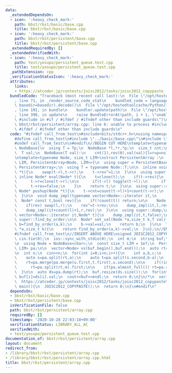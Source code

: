 ```yaml
---
data:
  _extendedDependsOn:
  - icon: ':heavy_check_mark:'
    path: bbst/rbst/basic/base.cpp
    title: bbst/rbst/basic/base.cpp
  - icon: ':heavy_check_mark:'
    path: bbst/rbst/persistent/base.cpp
    title: bbst/rbst/persistent/base.cpp
  _extendedRequiredBy: []
  _extendedVerifiedWith:
  - icon: ':heavy_check_mark:'
    path: test/yosupo/persistent_queue.test.cpp
    title: test/yosupo/persistent_queue.test.cpp
  _pathExtension: cpp
  _verificationStatusIcon: ':heavy_check_mark:'
  attributes:
    links:
    - https://atcoder.jp/contests/joisc2012/tasks/joisc2012_copypaste
  bundledCode: "Traceback (most recent call last):\n  File \"/opt/hostedtoolcache/Python/3.9.0/x64/lib/python3.9/site-packages/onlinejudge_verify/documentation/build.py\"\
    , line 71, in _render_source_code_stat\n    bundled_code = language.bundle(stat.path,\
    \ basedir=basedir).decode()\n  File \"/opt/hostedtoolcache/Python/3.9.0/x64/lib/python3.9/site-packages/onlinejudge_verify/languages/cplusplus.py\"\
    , line 191, in bundle\n    bundler.update(path)\n  File \"/opt/hostedtoolcache/Python/3.9.0/x64/lib/python3.9/site-packages/onlinejudge_verify/languages/cplusplus_bundle.py\"\
    , line 398, in update\n    raise BundleErrorAt(path, i + 1, \"unable to process\
    \ #include in #if / #ifdef / #ifndef other than include guards\")\nonlinejudge_verify.languages.cplusplus_bundle.BundleErrorAt:\
    \ bbst/rbst/persistent/array.cpp: line 6: unable to process #include in #if /\
    \ #ifdef / #ifndef other than include guards\n"
  code: "#ifndef call_from_test\n#include<bits/stdc++.h>\nusing namespace std;\n\n\
    #define call_from_test\n#include \"../basic/base.cpp\"\n#include \"base.cpp\"\n\
    #undef call_from_test\n\n#endif\n//BEGIN CUT HERE\ntemplate<typename Tp>\nstruct\
    \ NodeBase{\n  using T = Tp;\n  NodeBase *l,*r,*p;\n  size_t cnt;\n  bool rev;\n\
    \  T val;\n  NodeBase(T val):\n    cnt(1),rev(0),val(val){l=r=p=nullptr;}\n};\n\
    \ntemplate<typename Node, size_t LIM>\nstruct PersistentArray :\n  PersistentBase<Node,\
    \ LIM, PersistentArray<Node, LIM>>{\n  using super = PersistentBase<Node, LIM,\
    \ PersistentArray>;\n  using T = typename Node::T;\n\n  inline void toggle(Node\
    \ *t){\n    swap(t->l,t->r);\n    t->rev^=1;\n  }\n\n  using super::clone;\n \
    \ inline Node* eval(Node* t){\n    t=clone(t);\n    if(t->rev){\n      t->l=clone(t->l);\n\
    \      t->r=clone(t->r);\n\n      if(t->l) toggle(t->l);\n      if(t->r) toggle(t->r);\n\
    \      t->rev=false;\n    }\n    return t;\n  }\n\n  using super::count;\n  inline\
    \ Node* pushup(Node *t){\n    t->cnt=count(t->l)+1+count(t->r);\n    return t;\n\
    \  }\n\n  void dump_impl(typename vector<Node>::iterator it,\n               \
    \  Node* const t,bool rev){\n    if(!count(t)) return;\n\n    Node *l=t->l,*r=t->r;\n\
    \    if(rev) swap(l,r);\n    rev^=t->rev;\n\n    dump_impl(it,l,rev);\n    *(it+count(l))=Node(t->val);\n\
    \    dump_impl(it+count(l)+1,r,rev);\n  }\n\n  using super::dump;\n  void dump(typename\
    \ vector<Node>::iterator it,Node* t){\n    dump_impl(it,t,false);\n  }\n\n  using\
    \ super::find_by_order;\n\n  Node* set_val(Node *a,size_t k,T val){\n    auto\
    \ b=find_by_order(a,k);\n    b->val=val;\n    return b;\n  }\n\n  T get_val(Node\
    \ *a,size_t k){\n    return find_by_order(a,k)->val;\n  }\n};\n//END CUT HERE\n\
    #ifndef call_from_test\n//INSERT ABOVE HERE\nsigned JOISC2012_COPYPASTE(){\n \
    \ cin.tie(0);\n  ios::sync_with_stdio(0);\n  int m;\n  string buf;\n  cin>>m>>buf;\n\
    \n  using Node = NodeBase<char>;\n  const size_t LIM = 1e7;\n  PersistentArray<Node,\
    \ LIM> pa;\n\n  vector<Node> vs(buf.begin(),buf.end());\n  auto rt=pa.build(vs);\n\
    \n  int n;\n  cin>>n;\n  for(int i=0;i<n;i++){\n    int a,b,c;\n    cin>>a>>b>>c;\n\
    \    auto s=pa.split(rt,a);\n    auto t=pa.split(s.second,b-a);\n    auto u=pa.split(rt,c);\n\
    \    rt=pa.merge(pa.merge(u.first,t.first),u.second);\n\n    if((int)pa.count(rt)>m)\n\
    \      rt=pa.split(rt,m).first;\n\n    if(pa.almost_full()) rt=pa.rebuild(rt);\n\
    \  }\n\n  auto ds=pa.dump(rt);\n  buf.resize(ds.size());\n  for(int i=0;i<(int)ds.size();i++)\
    \ buf[i]=ds[i].val;\n  cout<<buf<<endl;\n  return 0;\n}\n/*\n  verified on 2020/10/28\n\
    \  https://atcoder.jp/contests/joisc2012/tasks/joisc2012_copypaste\n*/\n\nsigned\
    \ main(){\n  JOISC2012_COPYPASTE();\n  return 0;\n}\n#endif\n"
  dependsOn:
  - bbst/rbst/basic/base.cpp
  - bbst/rbst/persistent/base.cpp
  isVerificationFile: false
  path: bbst/rbst/persistent/array.cpp
  requiredBy: []
  timestamp: '2020-10-28 22:03:18+09:00'
  verificationStatus: LIBRARY_ALL_AC
  verifiedWith:
  - test/yosupo/persistent_queue.test.cpp
documentation_of: bbst/rbst/persistent/array.cpp
layout: document
redirect_from:
- /library/bbst/rbst/persistent/array.cpp
- /library/bbst/rbst/persistent/array.cpp.html
title: bbst/rbst/persistent/array.cpp
---
```

